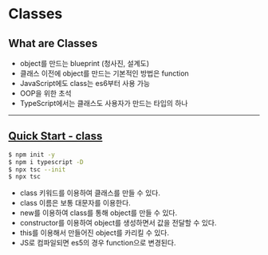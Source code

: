 # Classes
## What are Classes
- object를 만드는 blueprint (청사진, 설계도)
- 클래스 이전에 object를 만드는 기본적인 방법은 function
- JavaScript에도 class는 es6부터 사용 가능
- OOP을 위한 초석
- TypeScript에서는 클래스도 사용자가 만드는 타입의 하나

----
## [Quick Start - class](https://github.com/dudcks5477/Front_end/tree/master/TypeScript/classes/example.ts)
```bash
$ npm init -y
$ npm i typescript -D
$ npx tsc --init
$ npx tsc
```
- class 키워드를 이용하여 클래스를 만들 수 있다.
- class 이름은 보통 대문자를 이용한다.
- new를 이용하여 class를 통해 object를 만들 수 있다.
- constructor를 이용하여 object를 생성하면서 값을 전달할 수 있다.
- this를 이용해서 만들어진 object를 카리킬 수 있다.
- JS로 컴파일되면 es5의 경우 function으로 변경된다.
